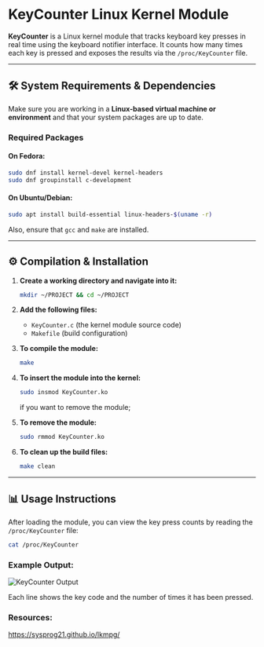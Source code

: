 # KeyCounter Linux Kernel Module

**KeyCounter** is a Linux kernel module that tracks keyboard key presses in real time using the keyboard notifier interface. It counts how many times each key is pressed and exposes the results via the `/proc/KeyCounter` file.

---

## 🛠️ System Requirements & Dependencies

Make sure you are working in a **Linux-based virtual machine or environment** and that your system packages are up to date.

### Required Packages

#### On Fedora:
```bash
sudo dnf install kernel-devel kernel-headers
sudo dnf groupinstall c-development
```

#### On Ubuntu/Debian:
```bash
sudo apt install build-essential linux-headers-$(uname -r)
```

Also, ensure that `gcc` and `make` are installed.

---

## ⚙️ Compilation & Installation

1. **Create a working directory and navigate into it:**
   ```bash
   mkdir ~/PROJECT && cd ~/PROJECT
   ```

2. **Add the following files:**
   - `KeyCounter.c` (the kernel module source code)
   - `Makefile` (build configuration)

3. **To compile the module:**
   ```bash
   make
   ```

4. **To insert the module into the kernel:**
   ```bash
   sudo insmod KeyCounter.ko
   ```
   
   if you want to remove the module;
   
6. **To remove the module:**
   ```bash
   sudo rmmod KeyCounter.ko
   ```

7. **To clean up the build files:**
   ```bash
   make clean
   ```

---

## 📊 Usage Instructions

After loading the module, you can view the key press counts by reading the `/proc/KeyCounter` file:

```bash
cat /proc/KeyCounter
```

### Example Output:

![KeyCounter Output](https://github.com/user-attachments/assets/47f51ca8-fa46-451c-ae76-ebf9f006e15d)

Each line shows the key code and the number of times it has been pressed.

### Resources:

https://sysprog21.github.io/lkmpg/
